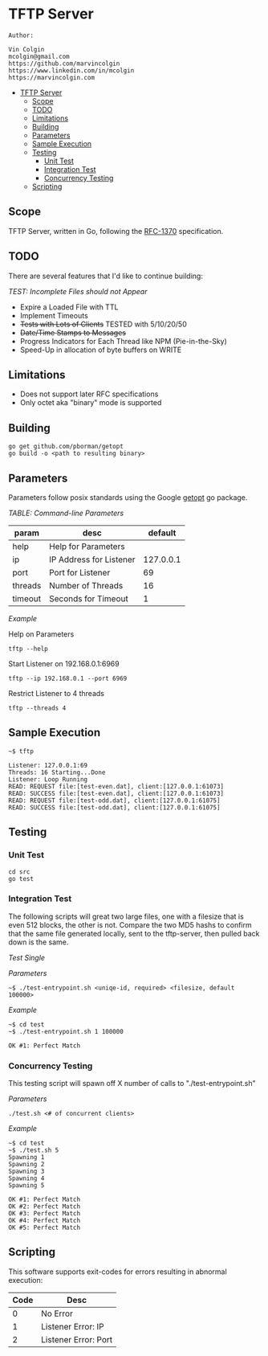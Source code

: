 # TFTP Server

```
Author:

Vin Colgin
mcolgin@gmail.com
https://github.com/marvincolgin
https://www.linkedin.com/in/mcolgin
https://marvincolgin.com
```

<!--ts-->
   * [TFTP Server](#tftp-server)
      * [Scope](#scope)
      * [TODO](#todo)
      * [Limitations](#limitations)
      * [Building](#building)
      * [Parameters](#parameters)
      * [Sample Execution](#sample-execution)
      * [Testing](#testing)
         * [Unit Test](#unit-test)
         * [Integration Test](#integration-test)
         * [Concurrency Testing](#concurrency-testing)
      * [Scripting](#scripting)

<!-- Added by: mmc, at: Thu Oct 31 15:43:03 PDT 2019 -->

<!--te-->

## Scope

TFTP Server, written in Go, following the [RFC-1370](https://tools.ietf.org/html/rfc1350) specification.

## TODO

There are several features that I'd like to continue building:

*_TEST: Incomplete Files should not Appear_*
* Expire a Loaded File with TTL
* Implement Timeouts
* ~~Tests with Lots of Clients~~ TESTED with 5/10/20/50
* ~~Date/Time Stamps to Messages~~
* Progress Indicators for Each Thread like NPM (Pie-in-the-Sky)
* Speed-Up in allocation of byte buffers on WRITE

## Limitations

* Does not support later RFC specifications
* Only octet aka "binary" mode is supported

## Building

```
go get github.com/pborman/getopt
go build -o <path to resulting binary>
```

## Parameters

Parameters follow posix standards using the Google [getopt](https://godoc.org/github.com/pborman/getopt) go package.

*TABLE: Command-line Parameters*

| param | desc | default |
| ----- | ---- | ------- |
| help  | Help for Parameters | |
| ip    | IP Address for Listener | 127.0.0.1 |
| port  | Port for Listener | 69 |
| threads | Number of Threads | 16 |
| timeout | Seconds for Timeout | 1 |

*Example*

Help on Parameters
```
tftp --help
```

Start Listener on 192.168.0.1:6969
```
tftp --ip 192.168.0.1 --port 6969
```

Restrict Listener to 4 threads
```
tftp --threads 4
```

## Sample Execution
```
~$ tftp

Listener: 127.0.0.1:69
Threads: 16 Starting...Done
Listener: Loop Running
READ: REQUEST file:[test-even.dat], client:[127.0.0.1:61073]
READ: SUCCESS file:[test-even.dat], client:[127.0.0.1:61073]
READ: REQUEST file:[test-odd.dat], client:[127.0.0.1:61075]
READ: SUCCESS file:[test-odd.dat], client:[127.0.0.1:61075]
```

## Testing

### Unit Test
```
cd src
go test
```

### Integration Test

The following scripts will great two large files, one with a filesize that is even 512 blocks, the other is not. Compare the two MD5 hashs to confirm that the same file generated locally, sent to the tftp-server, then pulled back down is the same.

*Test Single*

_Parameters_
```
~$ ./test-entrypoint.sh <uniqe-id, required> <filesize, default 100000>
```

_Example_
```
~$ cd test
~$ ./test-entrypoint.sh 1 100000

OK #1: Perfect Match
```

### Concurrency Testing

This testing script will spawn off X number of calls to "./test-entrypoint.sh"

_Parameters_
```
./test.sh <# of concurrent clients>
```

_Example_
```
~$ cd test
~$ ./test.sh 5
Spawning 1
Spawning 2
Spawning 3
Spawning 4
Spawning 5

OK #1: Perfect Match
OK #2: Perfect Match
OK #3: Perfect Match
OK #4: Perfect Match
OK #5: Perfect Match
```



## Scripting

This software supports exit-codes for errors resulting in abnormal execution:

| Code | Desc |
| ---- | ---- |
| 0    | No Error |
| 1    | Listener Error: IP |
| 2    | Listener Error: Port |
